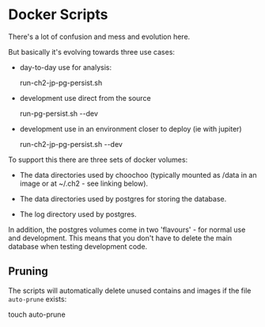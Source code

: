 
# Docker Scripts

There's a lot of confusion and mess and evolution here.

But basically it's evolving towards three use cases:

* day-to-day use for analysis:

    run-ch2-jp-pg-persist.sh

* development use direct from the source

    run-pg-persist.sh --dev

* development use in an environment closer to deploy (ie with jupiter)

    run-ch2-jp-pg-persist.sh --dev

To support this there are three sets of docker volumes:

  * The data directories used by choochoo (typically mounted as /data
    in an image or at ~/.ch2 - see linking below).

  * The data directories used by postgres for storing the database.

  * The log directory used by postgres.

In addition, the postgres volumes come in two 'flavours' - for normal use and
development.  This means that you don't have to delete the main database when
testing development code.

## Pruning

The scripts will automatically delete unused contains and images if the file
`auto-prune` exists:

  touch auto-prune

